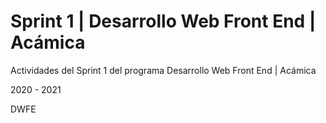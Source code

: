 # Sprint 1 | Desarrollo Web Front End | Acámica

Actividades del Sprint 1 del programa Desarrollo Web Front End | Acámica

2020 - 2021

DWFE